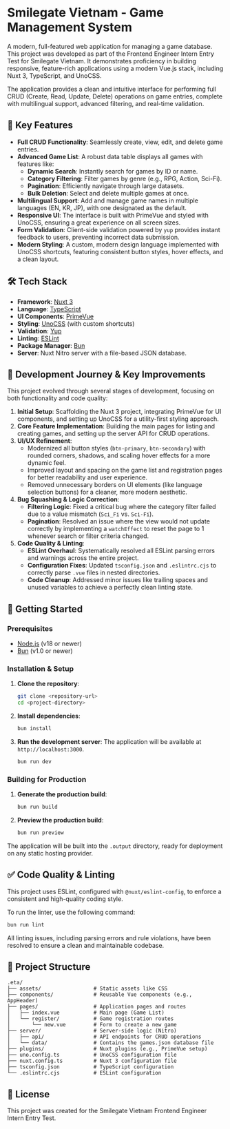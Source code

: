# Smilegate Vietnam - Game Management System

A modern, full-featured web application for managing a game database. This project was developed as part of the Frontend Engineer Intern Entry Test for Smilegate Vietnam. It demonstrates proficiency in building responsive, feature-rich applications using a modern Vue.js stack, including Nuxt 3, TypeScript, and UnoCSS.

The application provides a clean and intuitive interface for performing full CRUD (Create, Read, Update, Delete) operations on game entries, complete with multilingual support, advanced filtering, and real-time validation.

## 🚀 Key Features

- **Full CRUD Functionality**: Seamlessly create, view, edit, and delete game entries.
- **Advanced Game List**: A robust data table displays all games with features like:
    - **Dynamic Search**: Instantly search for games by ID or name.
    - **Category Filtering**: Filter games by genre (e.g., RPG, Action, Sci-Fi).
    - **Pagination**: Efficiently navigate through large datasets.
    - **Bulk Deletion**: Select and delete multiple games at once.
- **Multilingual Support**: Add and manage game names in multiple languages (EN, KR, JP), with one designated as the default.
- **Responsive UI**: The interface is built with PrimeVue and styled with UnoCSS, ensuring a great experience on all screen sizes.
- **Form Validation**: Client-side validation powered by `yup` provides instant feedback to users, preventing incorrect data submission.
- **Modern Styling**: A custom, modern design language implemented with UnoCSS shortcuts, featuring consistent button styles, hover effects, and a clean layout.

## 🛠️ Tech Stack

- **Framework**: [Nuxt 3](https://nuxt.com/)
- **Language**: [TypeScript](https://www.typescriptlang.org/)
- **UI Components**: [PrimeVue](https://primevue.org/)
- **Styling**: [UnoCSS](https://unocss.dev/) (with custom shortcuts)
- **Validation**: [Yup](https://github.com/jquense/yup)
- **Linting**: [ESLint](https://eslint.org/)
- **Package Manager**: [Bun](https://bun.sh/)
- **Server**: Nuxt Nitro server with a file-based JSON database.

## 🌱 Development Journey & Key Improvements

This project evolved through several stages of development, focusing on both functionality and code quality:

1.  **Initial Setup**: Scaffolding the Nuxt 3 project, integrating PrimeVue for UI components, and setting up UnoCSS for a utility-first styling approach.
2.  **Core Feature Implementation**: Building the main pages for listing and creating games, and setting up the server API for CRUD operations.
3.  **UI/UX Refinement**: 
    - Modernized all button styles (`btn-primary`, `btn-secondary`) with rounded corners, shadows, and scaling hover effects for a more dynamic feel.
    - Improved layout and spacing on the game list and registration pages for better readability and user experience.
    - Removed unnecessary borders on UI elements (like language selection buttons) for a cleaner, more modern aesthetic.
4.  **Bug Squashing & Logic Correction**:
    - **Filtering Logic**: Fixed a critical bug where the category filter failed due to a value mismatch (`Sci_Fi` vs. `Sci-Fi`).
    - **Pagination**: Resolved an issue where the view would not update correctly by implementing a `watchEffect` to reset the page to 1 whenever search or filter criteria changed.
5.  **Code Quality & Linting**: 
    - **ESLint Overhaul**: Systematically resolved all ESLint parsing errors and warnings across the entire project.
    - **Configuration Fixes**: Updated `tsconfig.json` and `.eslintrc.cjs` to correctly parse `.vue` files in nested directories.
    - **Code Cleanup**: Addressed minor issues like trailing spaces and unused variables to achieve a perfectly clean linting state.

## 🚀 Getting Started

### Prerequisites

- [Node.js](https://nodejs.org/en/) (v18 or newer)
- [Bun](https://bun.sh/) (v1.0 or newer)

### Installation & Setup

1.  **Clone the repository**:
    ```bash
    git clone <repository-url>
    cd <project-directory>
    ```

2.  **Install dependencies**:
    ```bash
    bun install
    ```

3.  **Run the development server**:
    The application will be available at `http://localhost:3000`.
    ```bash
    bun run dev
    ```

### Building for Production

1.  **Generate the production build**:
    ```bash
    bun run build
    ```

2.  **Preview the production build**:
    ```bash
    bun run preview
    ```

The application will be built into the `.output` directory, ready for deployment on any static hosting provider.

## ✅ Code Quality & Linting

This project uses ESLint, configured with `@nuxt/eslint-config`, to enforce a consistent and high-quality coding style. 

To run the linter, use the following command:
```bash
bun run lint
```

All linting issues, including parsing errors and rule violations, have been resolved to ensure a clean and maintainable codebase.

## 📁 Project Structure

```
.eta/
├── assets/                 # Static assets like CSS
├── components/             # Reusable Vue components (e.g., AppHeader)
├── pages/                  # Application pages and routes
│   ├── index.vue           # Main page (Game List)
│   └── register/           # Game registration routes
│       └── new.vue         # Form to create a new game
├── server/                 # Server-side logic (Nitro)
│   ├── api/                # API endpoints for CRUD operations
│   └── data/               # Contains the games.json database file
├── plugins/                # Nuxt plugins (e.g., PrimeVue setup)
├── uno.config.ts           # UnoCSS configuration file
├── nuxt.config.ts          # Nuxt 3 configuration file
├── tsconfig.json           # TypeScript configuration
└── .eslintrc.cjs           # ESLint configuration
```

## 📄 License

This project was created for the Smilegate Vietnam Frontend Engineer Intern Entry Test.